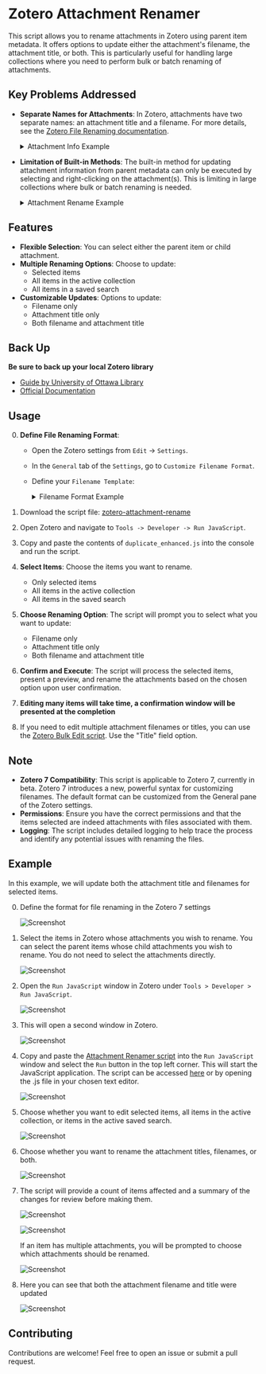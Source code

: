 # Zotero Attachment Renamer

This script allows you to rename attachments in Zotero using parent item metadata. It offers options to update either the attachment's filename, the attachment title, or both. This is particularly useful for handling large collections where you need to perform bulk or batch renaming of attachments.

## Key Problems Addressed

- **Separate Names for Attachments**: In Zotero, attachments have two separate names: an attachment title and a filename. For more details, see the [Zotero File Renaming documentation](https://www.zotero.org/support/file_renaming).

	<details>
     <summary>Attachment Info Example</summary>
     
	 ![Screenshot](doc/attachment_info.png)

	</details>
	
- **Limitation of Built-in Methods**: The built-in method for updating attachment information from parent metadata can only be executed by selecting and right-clicking on the attachment(s). This is limiting in large collections where bulk or batch renaming is needed.

	<details>
     <summary>Attachment Rename Example</summary>
     
	 ![Screenshot](doc/attachment_rename.png)

	</details>

## Features

- **Flexible Selection**: You can select either the parent item or child attachment.
- **Multiple Renaming Options**: Choose to update:
  - Selected items
  - All items in the active collection
  - All items in a saved search
- **Customizable Updates**: Options to update:
  - Filename only
  - Attachment title only
  - Both filename and attachment title
  
## Back Up

**Be sure to back up your local Zotero library**

- [Guide by University of Ottawa Library](https://uottawa.libguides.com/how_to_use_zotero/back_up_and_restore)
- [Official Documentation](https://www.zotero.org/support/zotero_data)

## Usage

0. **Define File Renaming Format**:
   - Open the Zotero settings from `Edit` -> `Settings`.
   - In the `General` tab of the `Settings`, go to `Customize Filename Format`.
   - Define your `Filename Template`:
     <details>
     <summary>Filename Format Example</summary>
     
	 ![Screenshot](doc/filename_format.png)

	</details>

1. Download the script file: [zotero-attachment-rename](https://github.com/thalient-ai/zotero-scripts/blob/main/zotero-attachment-rename/src/zotero_attachment_rename.js)

2. Open Zotero and navigate to `Tools -> Developer -> Run JavaScript`.

3. Copy and paste the contents of `duplicate_enhanced.js` into the console and run the script.
   
4. **Select Items**: Choose the items you want to rename.
   - Only selected items
   - All items in the active collection
   - All items in the saved search

5. **Choose Renaming Option**: The script will prompt you to select what you want to update:
   - Filename only
   - Attachment title only
   - Both filename and attachment title

6. **Confirm and Execute**: The script will process the selected items, present a preview, and rename the attachments based on the chosen option upon user confirmation.

7. **Editing many items will take time, a confirmation window will be presented at the completion**

8. If you need to edit multiple attachment filenames or titles, you can use the [Zotero Bulk Edit script](https://github.com/thalient-ai/zotero-bulk-edit). Use the "Title" field option.

## Note

- **Zotero 7 Compatibility**: This script is applicable to Zotero 7, currently in beta. Zotero 7 introduces a new, powerful syntax for customizing filenames. The default format can be customized from the General pane of the Zotero settings.
- **Permissions**: Ensure you have the correct permissions and that the items selected are indeed attachments with files associated with them.
- **Logging**: The script includes detailed logging to help trace the process and identify any potential issues with renaming the files.

## Example

In this example, we will update both the attachment title and filenames for selected items.

0. Define the format for file renaming in the Zotero 7 settings

	![Screenshot](doc/filename_format.png)	

1. Select the items in Zotero whose attachments you wish to rename. You can select the parent items whose child attachments you wish to rename. You do not need to select the attachments directly.

	![Screenshot](doc/rename_1.png)
	
2. Open the `Run JavaScript` window in Zotero under `Tools > Developer > Run JavaScript`.

   ![Screenshot](doc/rename_2.png)

3. This will open a second window in Zotero.

   ![Screenshot](doc/rename_3.png)

4. Copy and paste the [Attachment Renamer script](https://github.com/thalient-ai/zotero-attachment-rename/blob/main/src/zotero_attachment_rename.js) into the `Run JavaScript` window and select the `Run` button in the top left corner. This will start the JavaScript application. The script can be accessed [here](https://github.com/thalient-ai/zotero-attachment-rename/blob/main/src/zotero_attachment_rename.js) or by opening the .js file in your chosen text editor.

   ![Screenshot](doc/rename_4.png)

5. Choose whether you want to edit selected items, all items in the active collection, or items in the active saved search.

   ![Screenshot](doc/rename_5.png)
   
6. Choose whether you want to rename the attachment titles, filenames, or both.

   ![Screenshot](doc/rename_6.png)
   
7. The script will provide a count of items affected and a summary of the changes for review before making them.

    ![Screenshot](doc/rename_7.png)
    
    ![Screenshot](doc/rename_8.png)
	
	If an item has multiple attachments, you will be prompted to choose which attachments should be renamed.
	
	![Screenshot](doc/multiple.png)
	
7. Here you can see that both the attachment filename and title were updated

    ![Screenshot](doc/rename_9.png)

## Contributing

Contributions are welcome! Feel free to open an issue or submit a pull request.
